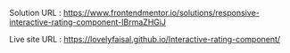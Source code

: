 Solution URL : https://www.frontendmentor.io/solutions/responsive-interactive-rating-component-IBrmaZHGiJ

Live site URL : https://lovelyfaisal.github.io/Interactive-rating-component/

